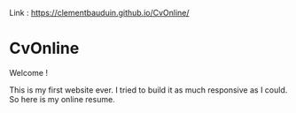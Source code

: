 Link : https://clementbauduin.github.io/CvOnline/

# CvOnline

Welcome !

This is my first website ever.
I tried to build it as much responsive as I could.
So here is my online resume.
